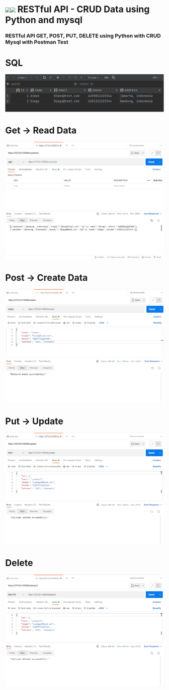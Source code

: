 # <img src="https://img.icons8.com/fluency/48/000000/python.png"/><img src="https://miro.medium.com/max/1200/1*QOx_tPV5wJnhTzAGhfIiLA.png" width="125" /> RESTful API - CRUD Data using Python and mysql
### RESTful API GET, POST, PUT, DELETE using Python with CRUD Mysql with Postman Test

# SQL
<img src="sql.png"/>

# Get -> Read Data
<img src="api_get.png"/>

# Post -> Create Data
<img src="api_post.png"/>

# Put -> Update
<img src="api_put.png"/>

# Delete
<img src="api_delete.png"/>
